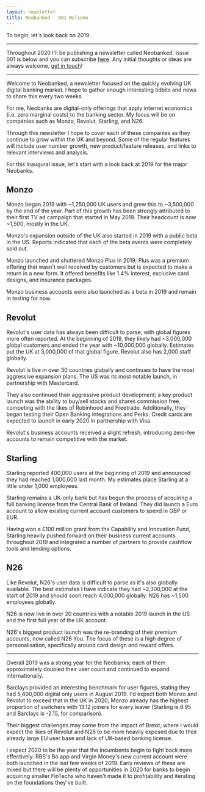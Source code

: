 ```yaml
---
layout: newsletter
title: Neobanked - 001 Welcome
---
```


To begin, let's look back on 2019.

---

Throughout 2020 I'll be publishing a newsletter called Neobanked. Issue 001 is below and you can subscribe [here](https://neobanked.substack.com). Any initial thoughts or ideas are always welcome, [get in touch](murdo.connochie@gmail.com)!

---

Welcome to Neobanked, a newsletter focused on the quickly evolving UK digital banking market. I hope to gather enough interesting tidbits and news to share this every two weeks.

For me, Neobanks are digital-only offerings that apply internet economics (i.e. zero marginal costs) to the banking sector. My focus will be on companies such as Monzo, Revolut, Starling, and N26. 

Through this newsletter I hope to cover each of these companies as they continue to grow within the UK and beyond. Some of the regular features will include user number growth, new product/feature releases, and links to relevant interviews and analysis.

For this inaugural issue, let's start with a look back at 2019 for the major Neobanks.

## Monzo
Monzo began 2019 with ~1,250,000 UK users and grew this to ~3,500,000 by the end of the year. Part of this growth has been strongly attributed to their first TV ad campaign that started in May 2019. Their headcount is now ~1,500, mostly in the UK.

Monzo's expansion outside of the UK also started in 2019 with a public beta in the US. Reports indicated that each of the beta events were completely sold out.

Monzo launched and shuttered Monzo Plus in 2019; Plus was a premium offering that wasn't well received by customers but is expected to make a return in a new form. It offered benefits like 1.4% interest, exclusive card designs, and  insurance packages.

Monzo business accounts were also launched as a beta in 2019 and remain in testing for now.

## Revolut
Revolut's user data has always been difficult to parse, with global figures more often reported. At the beginning of 2019, they likely had ~3,000,000 global customers and ended the year with ~10,000,000 globally. Estimates put the UK at 3,000,000 of that global figure. Revolut also has 2,000 staff globally.

Revolut is live in over 30 countries globally and continues to have the most aggressive expansion plans. The US was its most notable launch, in partnership with Mastercard. 

They also continued their aggressive product development; a key product launch was the ability to buy/sell stocks and shares commission free, competing with the likes of Robinhood and Freetrade. Additionally, they began testing their Open Banking integrations and Perks. Credit cards are expected to launch in early 2020 in partnership with Visa.

Revolut's business accounts received a slight refresh, introducing zero-fee accounts to remain competitive with the market.

## Starling
Starling reported 400,000 users at the beginning of 2019 and announced they had reached 1,000,000 last month. My estimates place Starling at a little under 1,000 employees.

Starling remains a UK-only bank but has begun the process of acquiring a full banking license from the Central Bank of Ireland. They did launch a Euro account to allow existing current account customers to spend in GBP or EUR.

Having won a £100 million grant from the Capability and Innovation Fund, Starling heavily pushed forward on their business current accounts throughout 2019 and integrated a number of partners to provide cashflow tools and lending options.

## N26
Like Revolut, N26's user data is difficult to parse as it's also globally available. The best estimates I have indicate they had ~2,300,000 at the start of 2019 and should soon reach 4,000,000 globally. N26 has ~1,500 employees globally.

N26 is now live in over 20 countries with a notable 2019 launch in the US and the first full year of the UK account. 

N26's biggest product launch was the re-branding of their premium accounts, now called N26 You. The focus of these is a high degree of personalisation, specifically around card design and reward offers.

---

Overall 2019 was a strong year for the Neobanks; each of them approximately doubled their user count and continued to expand internationally. 

Barclays provided an interesting benchmark for user figures, stating they had 5,400,000 digital only users in August 2019. I'd expect both Monzo and Revolut to exceed that in the UK in 2020; Monzo already has the highest proportion of switchers with 13.12 joiners for every leaver (Starling is 8.95 and Barclays is -2.15, for comparison).

Their biggest challenges may come from the impact of Brexit, where I would expect the likes of Revolut and N26 to be more heavily exposed due to their already large EU user base and lack of UK-based banking license. 

I expect 2020 to be the year that the incumbents begin to fight back more effectively. RBS's Bó app and Virgin Money's new current account were both launched in the last few weeks of 2019. Early reviews of these are mixed but there will be plenty of opportunities in 2020 for banks to begin acquiring smaller FinTechs who haven't made it to profitability and iterating on the foundations they've built.
